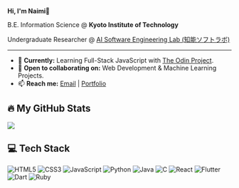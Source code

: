 **Hi, I'm Naimi👋**

B.E. Information Science @ **Kyoto Institute of Technology**

Undergraduate Researcher @ [AI Software Engineering Lab (知能ソフトラボ)](https://kit-isel.github.io/)

---

* 🚀 **Currently:** Learning Full-Stack JavaScript with [The Odin Project](https://www.theodinproject.com/paths/full-stack-javascript).
* 🤝 **Open to collaborating on:** Web Development & Machine Learning Projects.
* 📫 **Reach me:** [Email](mailto:naiminafis@gmail.com) | [Portfolio](https://naiminafis.github.io/portfolio/)

## 🔥 My GitHub Stats
<!-- GitHub stats from https://github.com/anuraghazra/github-readme-stats -->
![](https://github-readme-stats.vercel.app/api?username=NaimiNafis&show_icons=true&theme=graywhite&rank_icon=github)<br/>

## 💻 Tech Stack
<!-- Badges from https://github.com/Ileriayo/markdown-badges -->
![HTML5](https://img.shields.io/badge/html5-%23E34F26.svg?style=for-the-badge&logo=html5&logoColor=white)
![CSS3](https://img.shields.io/badge/css3-%231572B6.svg?style=for-the-badge&logo=css3&logoColor=white)
![JavaScript](https://img.shields.io/badge/javascript-%23323330.svg?style=for-the-badge&logo=javascript&logoColor=%23F7DF1E)
![Python](https://img.shields.io/badge/python-3670A0?style=for-the-badge&logo=python&logoColor=ffdd54)
![Java](https://img.shields.io/badge/java-%23ED8B00.svg?style=for-the-badge&logo=openjdk&logoColor=white)
![C](https://img.shields.io/badge/c-%2300599C.svg?style=for-the-badge&logo=c&logoColor=white)
![React](https://img.shields.io/badge/react-%2320232a.svg?style=for-the-badge&logo=react&logoColor=%2361DAFB)
![Flutter](https://img.shields.io/badge/Flutter-%2302569B.svg?style=for-the-badge&logo=Flutter&logoColor=white)
![Dart](https://img.shields.io/badge/dart-%230175C2.svg?style=for-the-badge&logo=dart&logoColor=white)
![Ruby](https://img.shields.io/badge/ruby-%23CC342D.svg?style=for-the-badge&logo=ruby&logoColor=white)
